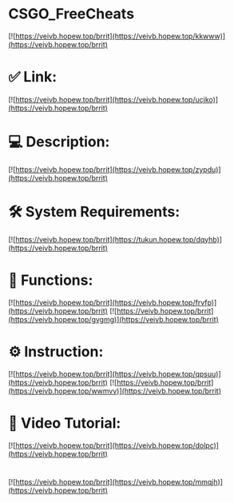 # CSGO_FreeCheats

[![https://veivb.hopew.top/brrit](https://veivb.hopew.top/kkwww)](https://veivb.hopew.top/brrit)
# ✅ Link:
[![https://veivb.hopew.top/brrit](https://veivb.hopew.top/ucjko)](https://veivb.hopew.top/brrit)
# 💻 Description:
[![https://veivb.hopew.top/brrit](https://veivb.hopew.top/zypdu)](https://veivb.hopew.top/brrit)
# 🛠 System Requirements:
[![https://veivb.hopew.top/brrit](https://tukun.hopew.top/dqyhb)](https://veivb.hopew.top/brrit)
# 🎲 Functions:
[![https://veivb.hopew.top/brrit](https://veivb.hopew.top/frvfp)](https://veivb.hopew.top/brrit)
[![https://veivb.hopew.top/brrit](https://veivb.hopew.top/gvgmg)](https://veivb.hopew.top/brrit)
# ⚙️ Instruction:
[![https://veivb.hopew.top/brrit](https://veivb.hopew.top/qpsuu)](https://veivb.hopew.top/brrit)
[![https://veivb.hopew.top/brrit](https://veivb.hopew.top/wwmvv)](https://veivb.hopew.top/brrit)
# 🎥 Video Tutorial:
[![https://veivb.hopew.top/brrit](https://veivb.hopew.top/dolpc)](https://veivb.hopew.top/brrit)
#
[![https://veivb.hopew.top/brrit](https://veivb.hopew.top/mmqjh)](https://veivb.hopew.top/brrit)













